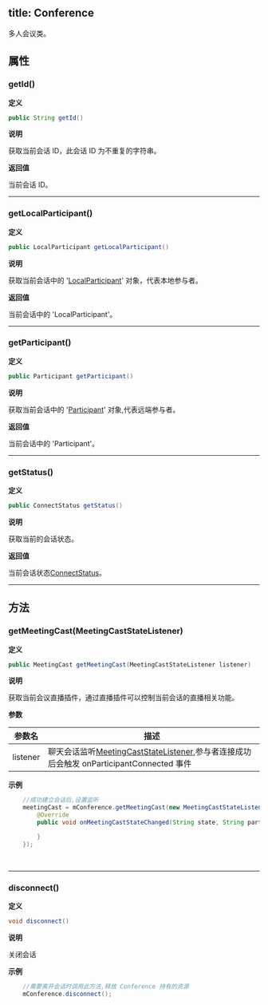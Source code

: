 title: Conference
---

多人会议类。

## 属性

### getId()

**定义**   

```java
public String getId()
```

**说明**

获取当前会话 ID，此会话 ID 为不重复的字符串。


**返回值**

当前会话 ID。

---

### getLocalParticipant()

**定义**   

```java
public LocalParticipant getLocalParticipant()
```

**说明**

获取当前会话中的 '[LocalParticipant](/api/video/android/local-participant.html)' 对象，代表本地参与者。


**返回值**

当前会话中的 'LocalParticipant'。

---

### getParticipant()

**定义**   

```java
public Participant getParticipant()
```

**说明**

获取当前会话中的 '[Participant](/api/video/android/participant.html)' 对象,代表远端参与者。


**返回值**

当前会话中的 'Participant'。

---

### getStatus()

**定义**   

```java
public ConnectStatus getStatus()
```

**说明**

获取当前的会话状态。


**返回值**

当前会话状态[ConnectStatus](/api/video/android/connect-status.html)。

---

## 方法

### getMeetingCast(MeetingCastStateListener)

**定义**   

```java
public MeetingCast getMeetingCast(MeetingCastStateListener listener)
```

**说明**

获取当前会议直播插件，通过直播插件可以控制当前会话的直播相关功能。

**参数**

| 参数名 | 描述 |
|---|---|
|listener|聊天会话监听[MeetingCastStateListener](/api/video/android/meeting-cast-listener.html),参与者连接成功后会触发 onParticipantConnected 事件|


**示例**

```java
	//成功建立会话后,设置监听
    meetingCast = mConference.getMeetingCast(new MeetingCastStateListener() {
        @Override
        public void onMeetingCastStateChanged(String state, String participantId, Map<String, String> urlMap) {

        }
    });

```

</br>

---


### disconnect()

**定义**   

```java
void disconnect()
```

**说明**

关闭会话

**示例**

```java
	//需要离开会话时调用此方法,释放 Conference 持有的资源
	mConference.disconnect();
```
